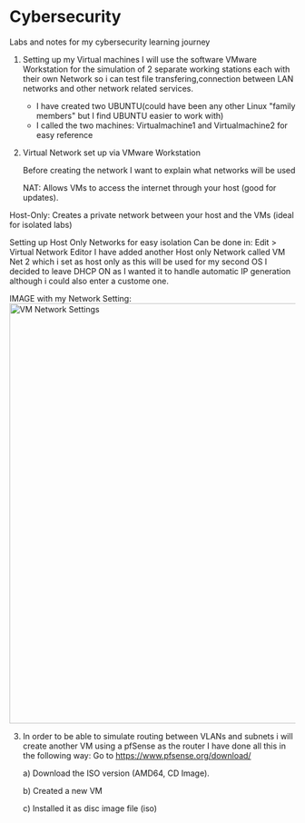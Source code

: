 # Cybersecurity
Labs and notes for my cybersecurity learning journey

1) Setting up my Virtual machines
   I will use the software VMware Workstation for the simulation of 2 separate working stations each with their own Network so i can test file transfering,connection between LAN networks and other network related services.

   - I have created two UBUNTU(could have been any other Linux "family members" but I find UBUNTU easier to work with)
   - I called the two machines: Virtualmachine1 and Virtualmachine2 for easy reference
    

2) Virtual Network set up via VMware Workstation

   Before creating the network I want to explain what networks will be used

   NAT: Allows VMs to access the internet through your host (good for updates).

  Host-Only: Creates a private network between your host and the VMs (ideal for isolated labs)
  
Setting up Host Only Networks for easy isolation
  Can be done in:   Edit > Virtual Network Editor
                    I have added another Host only Network called VM Net 2 which i set as host only as this will be used for my second OS
                     I decided to leave DHCP ON as I wanted it to handle automatic IP generation although i could also enter a custome one.

IMAGE with my Network Setting: 
<img width="761" height="740" alt="VM Network Settings" src="https://github.com/user-attachments/assets/f69abc0a-8979-4ceb-a6f7-909015de7dde" />


3) In order to be able to simulate routing between VLANs and subnets i will create another VM using a pfSense as the router
        I have done all this in the following way:
   Go to https://www.pfsense.org/download/

      a) Download the ISO version (AMD64, CD Image).

      b) Created a new VM

      c) Installed it as disc image file (iso)



